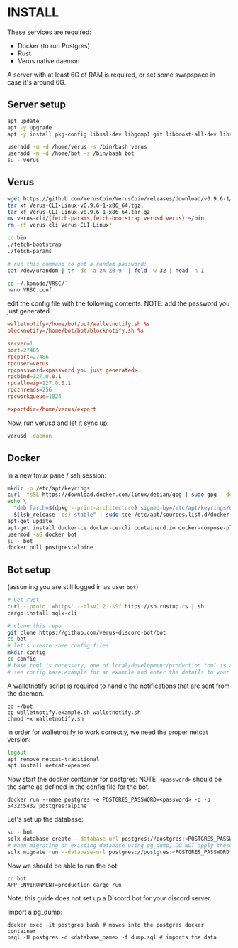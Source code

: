 # INSTALL

These services are required:

- Docker (to run Postgres)
- Rust
- Verus native daemon

A server with at least 6G of RAM is required, or set some swapspace in case it's around 6G.

## Server setup

```sh
apt update
apt -y upgrade
apt -y install pkg-config libssl-dev libgomp1 git libboost-all-dev libsodium-dev build-essential ca-certificates curl gnupg lsb-release
```

```sh
useradd -m -d /home/verus -s /bin/bash verus
useradd -m -d /home/bot -s /bin/bash bot
su - verus
```

## Verus
```sh
wget https://github.com/VerusCoin/VerusCoin/releases/download/v0.9.6-1/Verus-CLI-Linux-v0.9.6-1-x86_64.tgz
tar xf Verus-CLI-Linux-v0.9.6-1-x86_64.tgz; 
tar xf Verus-CLI-Linux-v0.9.6-1-x86_64.tar.gz
mv verus-cli/{fetch-params,fetch-bootstrap,verusd,verus} ~/bin
rm -rf verus-cli Verus-CLI-Linux*
```

```sh
cd bin
./fetch-bootstrap
./fetch-params
```

```sh
# run this command to get a random password:
cat /dev/urandom | tr -dc 'a-zA-Z0-9' | fold -w 32 | head -n 1
```

```sh
cd ~/.komodo/VRSC/`
nano VRSC.conf
```

edit the config file with the following contents. NOTE: add the password you just generated.

```conf
walletnotify=/home/bot/bot/walletnotify.sh %s
blocknotify=/home/bot/bot/blocknotify.sh %s

server=1
port=27485
rpcport=27486
rpcuser=verus
rpcpassword=<password you just generated>
rpcbind=127.0.0.1
rpcallowip=127.0.0.1
rpcthreads=256
rpcworkqueue=1024

exportdir=/home/verus/export
```

Now, run verusd and let it sync up:
```sh
verusd -daemon
```

## Docker

In a new tmux pane / ssh session:

```sh
mkdir -p /etc/apt/keyrings
curl -fsSL https://download.docker.com/linux/debian/gpg | sudo gpg --dearmor -o /etc/apt/keyrings/docker.gpg
echo \
  "deb [arch=$(dpkg --print-architecture) signed-by=/etc/apt/keyrings/docker.gpg] https://download.docker.com/linux/debian \
  $(lsb_release -cs) stable" | sudo tee /etc/apt/sources.list.d/docker.list > /dev/null
apt-get update
apt-get install docker-ce docker-ce-cli containerd.io docker-compose-plugin
usermod -aG docker bot
su - bot
docker pull postgres:alpine
```

## Bot setup

(assuming you are still logged in as user `bot`)
```sh
# Get rust
curl --proto '=https' --tlsv1.2 -sSf https://sh.rustup.rs | sh
cargo install sqlx-cli

# clone this repo
git clone https://github.com/verus-discord-bot/bot
cd bot
# let's create some config files
mkdir config
cd config
# base.toml is necessary, one of local/development/production.toml is also required.
# see config.base.example for an example and enter the details to your situation
```

A walletnotify script is required to handle the notifications that are sent from the daemon.
```
cd ~/bot
cp walletnotify.example.sh walletnotify.sh
chmod +x walletnotify.sh
```

In order for walletnotify to work correctly, we need the proper netcat version:
```sh
logout
apt remove netcat-traditional
apt install netcat-openbsd
```

Now start the docker container for postgres:
NOTE:
`<password>` should be the same as defined in the config file for the bot.
```
docker run --name postgres -e POSTGRES_PASSWORD=<password> -d -p 5432:5432 postgres:alpine
```

Let's set up the database:

```sh 
su - bot
sqlx database create --database-url postgres://postgres:<POSTGRES_PASSWORD>@127.0.0.1:5432/<DB_NAME>
# When migrating an existing database using pg_dump, DO NOT apply these migrations
sqlx migrate run --database-url postgres://postgres:<POSTGRES_PASSWORD>@127.0.0.1:5432/<DB_NAME>
```

Now we should be able to run the bot:
```
cd bot
APP_ENVIRONMENT=production cargo run
```

Note: this guide does not set up a Discord bot for your discord server.

Import a pg_dump:
```
docker exec -it postgres bash # moves into the postgres docker container
psql -U postgres -d <database_name> -f dump.sql # imports the data
```